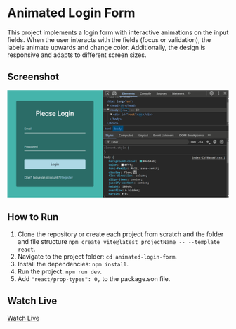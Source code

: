 # Animated Login Form

This project implements a login form with interactive animations on the input fields. When the user interacts with the fields (focus or validation), the labels animate upwards and change color. Additionally, the design is responsive and adapts to different screen sizes.

## Screenshot

![animated-login-form-demo](./animated-login-form-demo.gif)

## How to Run

1. Clone the repository or create each project from scratch and the folder and file structure `npm create vite@latest projectName -- --template react`.
2. Navigate to the project folder: `cd animated-login-form`.
3. Install the dependencies: `npm install`.
4. Run the project: `npm run dev`.
5. Add `"react/prop-types": 0,` to the package.son file.

## Watch Live

[Watch Live](https://animated-login-form-ten.vercel.app/)
